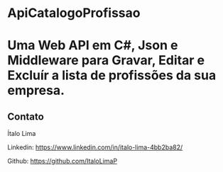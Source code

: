 # ApiCatalogoProfissao
# Uma Web API em C#, Json e Middleware para Gravar, Editar e Excluír a lista de profissões da sua empresa.

## Contato

Ítalo Lima

Linkedin: https://www.linkedin.com/in/italo-lima-4bb2ba82/

Github: https://github.com/ItaloLimaP
